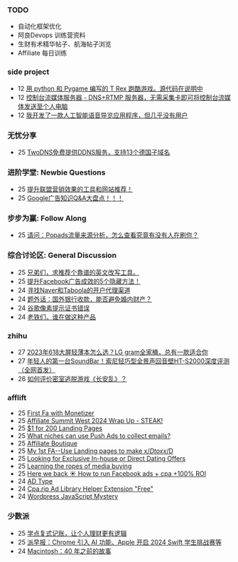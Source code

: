 ### TODO
-  自动化框架优化
-  阿良Devops 训练营资料
-  生财有术精华帖子、航海帖子浏览
-  Affiliate 每日训练

### side project
<!-- sideproject:START -->
-  12 [用 python 和 Pygame 编写的 T Rex 跑酷游戏。源代码在说明中](https://www.youtube.com/watch?v=pZySIXSelCA)
-  12 [控制台流媒体服务器 - DNS+RTMP 服务器，无需采集卡即可将控制台流媒体发送至个人电脑](https://github.com/Aioros/console-streaming-server)
-  12 [我开发了一款人工智能语音导览应用程序，但几乎没有用户](https://www.reddit.com/r/SideProject/comments/18gpp0e/ive_built_an_ai_audio_tour_app_but_have_almost_no/)<!-- sideproject:END -->


### 无忧分享
<!-- ruyo:START -->
-  25 [TwoDNS免费提供DDNS服务，支持13个德国子域名](https://51.ruyo.net/18595.html)<!-- ruyo:END -->

### 进阶学堂: Newbie Questions
<!-- advertcn1:START -->
-  25 [提升联盟营销效果的工具和网站推荐！](https://www.advertcn.com/thread-113812-1-1.html)
-  25 [Google广告知识Q&amp;A大盘点！！！](https://www.advertcn.com/thread-113810-1-1.html)<!-- advertcn1:END -->

### 步步为赢: Follow Along
<!-- advertcn2:START -->
-  25 [请问：Popads流量来源分析，怎么查看究竟有没有人在刷你？](https://www.advertcn.com/thread-113807-1-1.html)<!-- advertcn2:END -->

### 综合讨论区: General Discussion
<!-- advertcn3:START -->
-  25 [兄弟们，求推荐个靠谱的英文改写工具。](https://www.advertcn.com/thread-113809-1-1.html)
-  25 [提升Facebook广告成效的5个隐藏方法！](https://www.advertcn.com/thread-113808-1-1.html)
-  24 [寻找Naver和Taboola的开户代理渠道](https://www.advertcn.com/thread-113804-1-1.html)
-  24 [题外话：国外银行收款，能否避免婚内财产？](https://www.advertcn.com/thread-113803-1-1.html)
-  24 [谷歌像素提示证书错误](https://www.advertcn.com/thread-113802-1-1.html)
-  24 [老铁们，谁在做这种产品](https://www.advertcn.com/thread-113799-1-1.html)<!-- advertcn3:END -->


### zhihu
<!-- zhihu:START -->
-  27 [2023年618大屏轻薄本怎么选？LG gram全家桶，总有一款适合你](http://zhuanlan.zhihu.com/p/632641888?utm_campaign=rss&utm_medium=rss&utm_source=rss&utm_content=title)
-  27 [年轻人的第一台SoundBar！索尼轻巧型全景声回音壁HT-S2000深度评测（全网首发）](http://zhuanlan.zhihu.com/p/630990296?utm_campaign=rss&utm_medium=rss&utm_source=rss&utm_content=title)
-  26 [如何评价密室逃脱游戏《长安乱》？](http://www.zhihu.com/question/563950552/answer/3045961312?utm_campaign=rss&utm_medium=rss&utm_source=rss&utm_content=title)<!-- zhihu:END -->

### afflift
<!-- afflift:START -->
-  25 [First Fa with Monetizer](https://afflift.com/f/threads/first-fa-with-monetizer.12466/)
-  25 [Affiliate Summit West 2024 Wrap Up - STEAK!](https://afflift.com/f/threads/affiliate-summit-west-2024-wrap-up-steak.12521/)
-  25 [$1 for 200 Landing Pages](https://afflift.com/f/threads/1-for-200-landing-pages.12504/)
-  25 [What niches can use Push Ads to collect emails?](https://afflift.com/f/threads/what-niches-can-use-push-ads-to-collect-emails.12523/)
-  25 [Affiliate Boutique](https://afflift.com/f/threads/affiliate-boutique.8028/)
-  25 [My 1st FA--Use Landing pages to make x$/D to xx$/D](https://afflift.com/f/threads/my-1st-fa-use-landing-pages-to-make-x-d-to-xx-d.12502/)
-  25 [Looking for Exclusive In-house or Direct Dating Offers](https://afflift.com/f/threads/looking-for-exclusive-in-house-or-direct-dating-offers.12522/)
-  25 [Learning the ropes of media buying](https://afflift.com/f/threads/learning-the-ropes-of-media-buying.12455/)
-  25 [Here we back ☀️ How to run Facebook ads + cpa +100% ROI](https://afflift.com/f/threads/here-we-back-%E2%98%80%EF%B8%8F-how-to-run-facebook-ads-cpa-100-roi.12146/)
-  24 [AD Type](https://afflift.com/f/threads/ad-type.12518/)
-  24 [Cpa.rip Ad Library Helper Extension &quot;Free&quot;](https://afflift.com/f/threads/cpa-rip-ad-library-helper-extension-free.11700/)
-  24 [Wordpress JavaScript Mystery](https://afflift.com/f/threads/wordpress-javascript-mystery.12520/)<!-- afflift:END -->

### 少数派
<!-- sspai:START -->
-  25 [学点复式记账，让个人理财更有逻辑](https://sspai.com/post/85033)
-  25 [派早报：Chrome 引入 AI 功能、Apple 开启 2024 Swift 学生挑战赛等](https://sspai.com/post/86068)
-  24 [Macintosh：40 年之前的故事](https://sspai.com/post/73310)<!-- sspai:END -->
